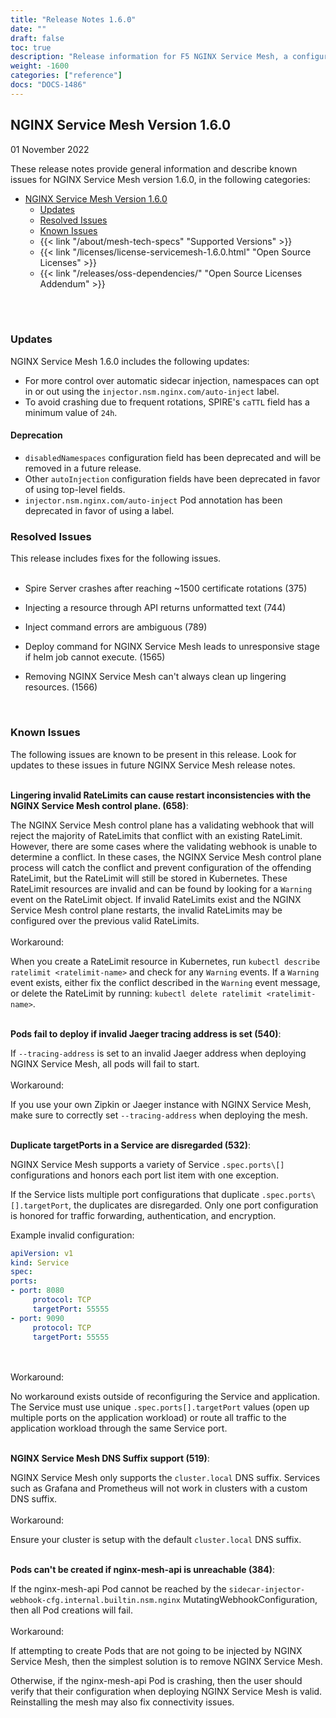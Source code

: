 ```yaml
---
title: "Release Notes 1.6.0"
date: ""
draft: false
toc: true
description: "Release information for F5 NGINX Service Mesh, a configurable, low‑latency infrastructure layer designed to handle a high volume of network‑based interprocess communication among application infrastructure services using application programming interfaces (APIs).  Lists of new features and known issues are provided."
weight: -1600
categories: ["reference"]
docs: "DOCS-1486"
---
```


## NGINX Service Mesh Version 1.6.0

01 November 2022

<!-- vale off -->

These release notes provide general information and describe known issues for NGINX Service Mesh version 1.6.0, in the following categories:

- [NGINX Service Mesh Version 1.6.0](#nginx-service-mesh-version-160)
  - [Updates](#updates)
  - [Resolved Issues](#resolved-issues)
  - [Known Issues](#known-issues)
  - {{< link "/about/mesh-tech-specs" "Supported Versions" >}}
  - {{< link "/licenses/license-servicemesh-1.6.0.html" "Open Source Licenses" >}}
  - {{< link "/releases/oss-dependencies/" "Open Source Licenses Addendum" >}}

<br/>
<br/>
<span id="160-updates"></a>

### **Updates**

NGINX Service Mesh 1.6.0 includes the following updates:

- For more control over automatic sidecar injection, namespaces can opt in or out using the `injector.nsm.nginx.com/auto-inject` label.
- To avoid crashing due to frequent rotations, SPIRE's `caTTL` field has a minimum value of `24h`.

#### **Deprecation**

- `disabledNamespaces` configuration field has been deprecated and will be removed in a future release.
- Other `autoInjection` configuration fields have been deprecated in favor of using top-level fields.
- `injector.nsm.nginx.com/auto-inject` Pod annotation has been deprecated in favor of using a label.

<span id="160-resolved"></a>

### **Resolved Issues**

This release includes fixes for the following issues.
<br/><br/>


- Spire Server crashes after reaching ~1500 certificate rotations (375)

- Injecting a resource through API returns unformatted text (744)

- Inject command errors are ambiguous (789)

- Deploy command for NGINX Service Mesh leads to unresponsive stage if helm job cannot execute. (1565)

- Removing NGINX Service Mesh can't always clean up lingering resources. (1566)

<br/>

<span id="160-issues"></a>

### **Known Issues**

The following issues are known to be present in this release. Look for updates to these issues in future NGINX Service Mesh release notes.
<br/>


<br/>**Lingering invalid RateLimits can cause restart inconsistencies with the NGINX Service Mesh control plane. (658)**:
  <br/>

The NGINX Service Mesh control plane has a validating webhook that will reject the majority of RateLimits that conflict with an existing RateLimit. However, there are some cases where the validating webhook is unable to determine a conflict. In these cases, the NGINX Service Mesh control plane process will catch the conflict and prevent configuration of the offending RateLimit, but the RateLimit will still be stored in Kubernetes. These RateLimit resources are invalid and can be found by looking for a `Warning` event on the RateLimit object. If invalid RateLimits exist and the NGINX Service Mesh control plane restarts, the invalid RateLimits may be configured over the previous valid RateLimits.
  <br/>
  <br/>
  Workaround:
  <br/>

When you create a RateLimit resource in Kubernetes, run `kubectl describe ratelimit <ratelimit-name>` and check for any `Warning` events. If a `Warning` event exists, either fix the conflict described in the `Warning` event message, or delete the RateLimit by running: `kubectl delete ratelimit <ratelimit-name>`.


<br/>**Pods fail to deploy if invalid Jaeger tracing address is set (540)**:
  <br/>

If `--tracing-address` is set to an invalid Jaeger address when deploying NGINX Service Mesh, all pods will fail to start.
  <br/>
  <br/>
  Workaround:
  <br/>

If you use your own Zipkin or Jaeger instance with NGINX Service Mesh, make sure to correctly set `--tracing-address` when deploying the mesh.


<br/>**Duplicate targetPorts in a Service are disregarded (532)**:
  <br/>

NGINX Service Mesh supports a variety of Service `.spec.ports\[]` configurations and honors each port list item with one exception.

If the Service lists multiple port configurations that duplicate `.spec.ports\[].targetPort`, the duplicates are disregarded. Only one port configuration is honored for traffic forwarding, authentication, and encryption.

Example invalid configuration:


```yaml
apiVersion: v1
kind: Service
spec:
ports:
- port: 8080
     protocol: TCP
     targetPort: 55555
- port: 9090
     protocol: TCP
     targetPort: 55555
```

  <br/>
  <br/>
  Workaround:
  <br/>

No workaround exists outside of reconfiguring the Service and application. The Service must use unique `.spec.ports[].targetPort` values (open up multiple ports on the application workload) or route all traffic to the application workload through the same Service port.


<br/>**NGINX Service Mesh DNS Suffix support (519)**:
  <br/>

NGINX Service Mesh only supports the `cluster.local` DNS suffix. Services such as Grafana and Prometheus will not work in clusters with a custom DNS suffix.
  <br/>
  <br/>
  Workaround:
  <br/>

Ensure your cluster is setup with the default `cluster.local` DNS suffix.


<br/>**Pods can't be created if nginx-mesh-api is unreachable (384)**:
  <br/>

If the nginx-mesh-api Pod cannot be reached by the `sidecar-injector-webhook-cfg.internal.builtin.nsm.nginx` MutatingWebhookConfiguration, then all Pod creations will fail.
  <br/>
  <br/>
  Workaround:
  <br/>

If attempting to create Pods that are not going to be injected by NGINX Service Mesh, then the simplest solution is to remove NGINX Service Mesh.

Otherwise, if the nginx-mesh-api Pod is crashing, then the user should verify that their configuration when deploying NGINX Service Mesh is valid. Reinstalling the mesh may also fix connectivity issues.

